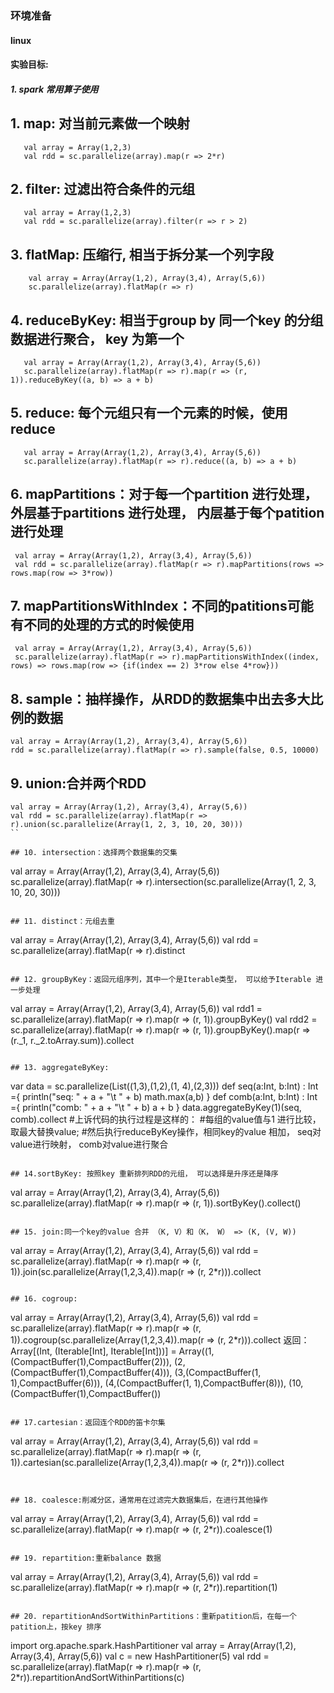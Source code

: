 ### 环境准备 
#### linux
#### 实验目标: 
##### 1. spark 常用算子使用


## 1. map: 对当前元素做一个映射
```
   val array = Array(1,2,3)
   val rdd = sc.parallelize(array).map(r => 2*r)
 ```  

## 2. filter: 过滤出符合条件的元组
```
   val array = Array(1,2,3)
   val rdd = sc.parallelize(array).filter(r => r > 2)
```

## 3. flatMap: 压缩行, 相当于拆分某一个列字段
```
    val array = Array(Array(1,2), Array(3,4), Array(5,6))
    sc.parallelize(array).flatMap(r => r)
```

## 4. reduceByKey: 相当于group by 同一个key 的分组数据进行聚合， key 为第一个
```
   val array = Array(Array(1,2), Array(3,4), Array(5,6))
   sc.parallelize(array).flatMap(r => r).map(r => (r, 1)).reduceByKey((a, b) => a + b)
```   

## 5. reduce: 每个元组只有一个元素的时候，使用reduce
```
   val array = Array(Array(1,2), Array(3,4), Array(5,6))
   sc.parallelize(array).flatMap(r => r).reduce((a, b) => a + b)
```   

## 6. mapPartitions：对于每一个partition 进行处理，外层基于partitions 进行处理， 内层基于每个patition进行处理
```
 val array = Array(Array(1,2), Array(3,4), Array(5,6))
 val rdd = sc.parallelize(array).flatMap(r => r).mapPartitions(rows => rows.map(row => 3*row))
```

## 7. mapPartitionsWithIndex：不同的patitions可能有不同的处理的方式的时候使用
```
 val array = Array(Array(1,2), Array(3,4), Array(5,6))
 sc.parallelize(array).flatMap(r => r).mapPartitionsWithIndex((index, rows) => rows.map(row => {if(index == 2) 3*row else 4*row}))
 ```

## 8.  sample：抽样操作，从RDD的数据集中出去多大比例的数据
```
val array = Array(Array(1,2), Array(3,4), Array(5,6))
rdd = sc.parallelize(array).flatMap(r => r).sample(false, 0.5, 10000)
```
## 9. union:合并两个RDD
```
val array = Array(Array(1,2), Array(3,4), Array(5,6))
val rdd = sc.parallelize(array).flatMap(r => r).union(sc.parallelize(Array(1, 2, 3, 10, 20, 30)))
``

## 10. intersection：选择两个数据集的交集
```
val array = Array(Array(1,2), Array(3,4), Array(5,6))
sc.parallelize(array).flatMap(r => r).intersection(sc.parallelize(Array(1, 2, 3, 10, 20, 30)))
```

## 11. distinct：元组去重
```
val array = Array(Array(1,2), Array(3,4), Array(5,6))
val rdd = sc.parallelize(array).flatMap(r => r).distinct
```

## 12. groupByKey：返回元组序列，其中一个是Iterable类型， 可以给予Iterable 进一步处理
```
val array = Array(Array(1,2), Array(3,4), Array(5,6))
val rdd1 = sc.parallelize(array).flatMap(r => r).map(r => (r, 1)).groupByKey()
val rdd2 = sc.parallelize(array).flatMap(r => r).map(r => (r, 1)).groupByKey().map(r => (r._1, r._2.toArray.sum)).collect
```

## 13. aggregateByKey:
```
var data = sc.parallelize(List((1,3),(1,2),(1, 4),(2,3)))
def seq(a:Int, b:Int) : Int ={
  println("seq: " + a + "\t " + b)
  math.max(a,b)
}
def comb(a:Int, b:Int) : Int ={
    println("comb: " + a + "\t " + b)
        a + b
}
data.aggregateByKey(1)(seq, comb).collect
#上诉代码的执行过程是这样的：
#每组的value值与1 进行比较， 取最大替换value;
#然后执行reduceByKey操作，相同key的value 相加， seq对value进行映射， comb对value进行聚合
```

## 14.sortByKey: 按照key 重新排列RDD的元组， 可以选择是升序还是降序
```
val array = Array(Array(1,2), Array(3,4), Array(5,6))
sc.parallelize(array).flatMap(r => r).map(r => (r, 1)).sortByKey().collect()
```

## 15. join:同一个key的value 合并 （K, V）和（K， W） => (K, (V, W))
```
val array = Array(Array(1,2), Array(3,4), Array(5,6))
val rdd = sc.parallelize(array).flatMap(r => r).map(r => (r, 1)).join(sc.parallelize(Array(1,2,3,4)).map(r => (r, 2*r))).collect
```

## 16. cogroup:
```
val array = Array(Array(1,2), Array(3,4), Array(5,6))
val rdd = sc.parallelize(array).flatMap(r => r).map(r => (r, 1)).cogroup(sc.parallelize(Array(1,2,3,4)).map(r => (r, 2*r))).collect
返回：
Array[(Int, (Iterable[Int], Iterable[Int]))] = Array((1,(CompactBuffer(1),CompactBuffer(2))), (2,(CompactBuffer(1),CompactBuffer(4))), (3,(CompactBuffer(1, 1),CompactBuffer(6))), (4,(CompactBuffer(1, 1),CompactBuffer(8))), (10,(CompactBuffer(1),CompactBuffer())
```

## 17.cartesian：返回连个RDD的笛卡尔集
```
val array = Array(Array(1,2), Array(3,4), Array(5,6))
val rdd = sc.parallelize(array).flatMap(r => r).map(r => (r, 1)).cartesian(sc.parallelize(Array(1,2,3,4)).map(r => (r, 2*r))).collect
```


## 18. coalesce:削减分区，通常用在过滤完大数据集后，在进行其他操作
```
val array = Array(Array(1,2), Array(3,4), Array(5,6))
val rdd = sc.parallelize(array).flatMap(r => r).map(r => (r, 2*r)).coalesce(1)
```

## 19. repartition:重新balance 数据
```
val array = Array(Array(1,2), Array(3,4), Array(5,6))
val rdd = sc.parallelize(array).flatMap(r => r).map(r => (r, 2*r)).repartition(1)
```

## 20. repartitionAndSortWithinPartitions：重新patition后，在每一个patition上，按key 排序
```
import org.apache.spark.HashPartitioner
val array = Array(Array(1,2), Array(3,4), Array(5,6))
val c = new HashPartitioner(5)
val rdd = sc.parallelize(array).flatMap(r => r).map(r => (r, 2*r)).repartitionAndSortWithinPartitions(c)
```